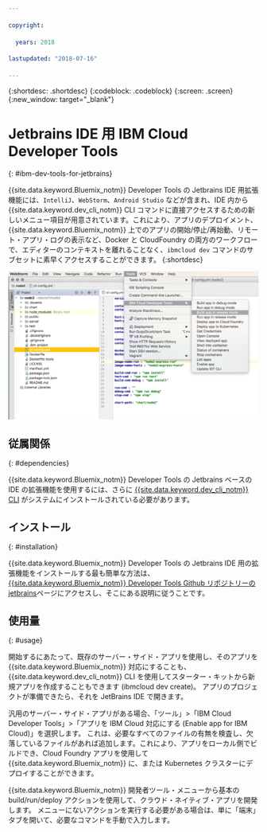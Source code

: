 ```yaml
---

copyright:

  years: 2018

lastupdated: "2018-07-16"

---
```


{:shortdesc: .shortdesc}
{:codeblock: .codeblock}
{:screen: .screen}
{:new_window: target="_blank"}

# Jetbrains IDE 用 IBM Cloud Developer Tools
{: #ibm-dev-tools-for-jetbrains}

{{site.data.keyword.Bluemix_notm}} Developer Tools の Jetbrains IDE 用拡張機能には、`IntelliJ`、`WebStorm`、`Android Studio` などが含まれ、IDE 内から {{site.data.keyword.dev_cli_notm}} CLI コマンドに直接アクセスするための新しいメニュー項目が用意されています。これにより、アプリのデプロイメント、{{site.data.keyword.Bluemix_notm}} 上でのアプリの開始/停止/再始動、リモート・アプリ・ログの表示など、Docker と CloudFoundry の両方のワークフローで、エディターのコンテキストを離れることなく、`ibmcloud dev` コマンドのサブセットに素早くアクセスすることができます。
{:shortdesc}

![WebStorm IDE 内で実行される IBM Cloud Developer Tools の画面キャプチャー。](jetbrains.png "WebStorm IDE 内で実行される {{site.data.keyword.Bluemix_notm}} Developer Tools のメニューの例")

## 従属関係
{: #dependencies}

{{site.data.keyword.Bluemix_notm}} Developer Tools の Jetbrains ベースの IDE の拡張機能を使用するには、さらに [{{site.data.keyword.dev_cli_notm}} CLI](index.html) がシステムにインストールされている必要があります。

## インストール
{: #installation}

{{site.data.keyword.Bluemix_notm}} Developer Tools の Jetbrains IDE 用の拡張機能をインストールする最も簡単な方法は、[{{site.data.keyword.Bluemix_notm}} Developer Tools Github リポジトリーの jetbrains](https://github.com/IBM-Cloud/ibm-cloud-developer-tools/tree/master/jetbrains)ページにアクセスし、そこにある説明に従うことです。

## 使用量
{: #usage}

開始するにあたって、既存のサーバー・サイド・アプリを使用し、そのアプリを {{site.data.keyword.Bluemix_notm}} 対応にすることも、{{site.data.keyword.dev_cli_notm}} CLI を使用してスターター・キットから新規アプリを作成することもできます (ibmcloud dev create)。 アプリのプロジェクトが準備できたら、それを JetBrains IDE で開きます。

汎用のサーバー・サイド・アプリがある場合、「ツール」>「IBM Cloud Developer Tools」>「アプリを IBM Cloud 対応にする (Enable app for IBM Cloud)」を選択します。 これは、必要なすべてのファイルの有無を検査し、欠落しているファイルがあれば追加します。これにより、アプリをローカル側でビルドでき、Cloud Foundry アプリを使用して {{site.data.keyword.Bluemix_notm}} に、または Kubernetes クラスターにデプロイすることができます。

{{site.data.keyword.Bluemix_notm}} 開発者ツール・メニューから基本の build/run/deploy アクションを使用して、クラウド・ネイティブ・アプリを開発します。 メニューにないアクションを実行する必要がある場合は、単に「端末」タブを開いて、必要なコマンドを手動で入力します。
